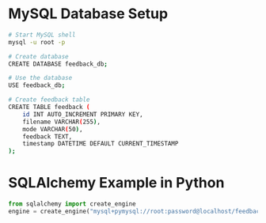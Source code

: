 # MySQL Database Setup

```bash
# Start MySQL shell
mysql -u root -p

# Create database
CREATE DATABASE feedback_db;

# Use the database
USE feedback_db;

# Create feedback table
CREATE TABLE feedback (
    id INT AUTO_INCREMENT PRIMARY KEY,
    filename VARCHAR(255),
    mode VARCHAR(50),
    feedback TEXT,
    timestamp DATETIME DEFAULT CURRENT_TIMESTAMP
);
```

# SQLAlchemy Example in Python

```python
from sqlalchemy import create_engine
engine = create_engine("mysql+pymysql://root:password@localhost/feedback_db")
```